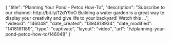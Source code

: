 {
    "title": "Planning Your Pond - Petco How-To",
    "description": "Subscribe to our channel: http:\/\/bit.ly\/12dY9oO Building a water garden is a great way to display your creativity and give life to your backyard! Watch this ...",
    "videoid": "146048",
    "date_created": "1394818934",
    "date_modified": "1418181189",
    "type": "captivate",
    "layout": "video",
    "url": "\/v\/planning-your-pond-petco-how-to\/146048"
}